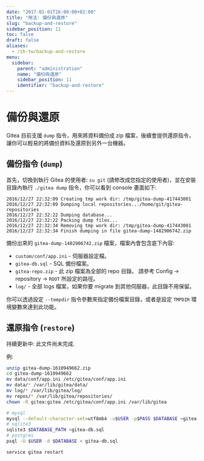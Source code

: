 ```yaml
---
date: "2017-01-01T16:00:00+02:00"
title: "用法: 備份與還原"
slug: "backup-and-restore"
sidebar_position: 11
toc: false
draft: false
aliases:
  - /zh-tw/backup-and-restore
menu:
  sidebar:
    parent: "administration"
    name: "備份與還原"
    sidebar_position: 11
    identifier: "backup-and-restore"
---
```


# 備份與還原

Gitea 目前支援 `dump` 指令，用來將資料備份成 zip 檔案，後續會提供還原指令，讓你可以輕易的將備份資料及還原到另外一台機器。

## 備份指令 (`dump`)

首先，切換到執行 Gitea 的使用者: `su git` (請修改成您指定的使用者)，並在安裝目錄內執行 `./gitea dump` 指令，你可以看到 console 畫面如下:

```
2016/12/27 22:32:09 Creating tmp work dir: /tmp/gitea-dump-417443001
2016/12/27 22:32:09 Dumping local repositories.../home/git/gitea-repositories
2016/12/27 22:32:22 Dumping database...
2016/12/27 22:32:22 Packing dump files...
2016/12/27 22:32:34 Removing tmp work dir: /tmp/gitea-dump-417443001
2016/12/27 22:32:34 Finish dumping in file gitea-dump-1482906742.zip
```

備份出來的 `gitea-dump-1482906742.zip` 檔案，檔案內會包含底下內容:

* `custom/conf/app.ini` - 伺服器設定檔。
* `gitea-db.sql` - SQL 備份檔案。
* `gitea-repo.zip` - 此 zip 檔案為全部的 repo 目錄。
   請參考 Config -> repository -> `ROOT` 所設定的路徑。
* `log/` - 全部 logs 檔案，如果你要 migrate 到其他伺服器，此目錄不用保留。

你可以透過設定 `--tempdir` 指令參數來指定備份檔案目錄，或者是設定 `TMPDIR` 環境變數來達到此功能。

## 還原指令 (`restore`)

持續更新中: 此文件尚未完成.

例:

```sh
unzip gitea-dump-1610949662.zip
cd gitea-dump-1610949662
mv data/conf/app.ini /etc/gitea/conf/app.ini
mv data/* /var/lib/gitea/data/
mv log/* /var/lib/gitea/log/
mv repos/* /var/lib/gitea/repositories/
chown -R gitea:gitea /etc/gitea/conf/app.ini /var/lib/gitea

# mysql
mysql --default-character-set=utf8mb4 -u$USER -p$PASS $DATABASE <gitea-db.sql
# sqlite3
sqlite3 $DATABASE_PATH <gitea-db.sql
# postgres
psql -U $USER -d $DATABASE < gitea-db.sql

service gitea restart
```
